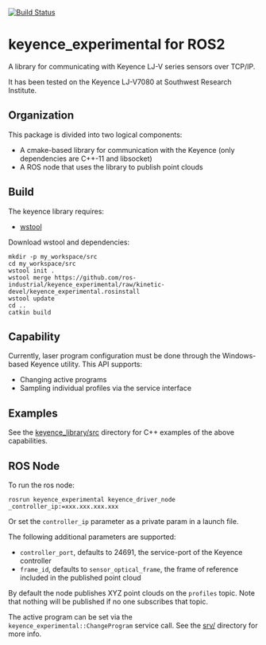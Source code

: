 [![Build Status](https://travis-ci.com/ros-industrial/keyence_experimental.svg?branch=kinetic-devel)](https://travis-ci.com/ros-industrial/keyence_experimental)

# keyence_experimental for ROS2
A library for communicating with Keyence LJ-V series sensors over TCP/IP. 

It has been tested on the Keyence LJ-V7080 at Southwest Research Institute.


## Organization
This package is divided into two logical components:
 - A cmake-based library for communication with the Keyence (only dependencies are C++-11 and libsocket)
 - A ROS node that uses the library to publish point clouds

## Build
The keyence library requires:
 - [wstool](http://wiki.ros.org/wstool)

Download wstool and dependencies:
```
mkdir -p my_workspace/src
cd my_workspace/src
wstool init .
wstool merge https://github.com/ros-industrial/keyence_experimental/raw/kinetic-devel/keyence_experimental.rosinstall
wstool update
cd ..
catkin build
```

## Capability
Currently, laser program configuration must be done through the Windows-based Keyence utility. This API supports:
  - Changing active programs
  - Sampling individual profiles via the service interface

## Examples

See the [keyence_library/src](keyence_library/src) directory for C++ examples of the above capabilities.

## ROS Node
To run the ros node:
```
rosrun keyence_experimental keyence_driver_node _controller_ip:=xxx.xxx.xxx.xxx
```

Or set the `controller_ip` parameter as a private param in a launch file.

The following additional parameters are supported:
  - `controller_port`, defaults to 24691, the service-port of the Keyence controller
  - `frame_id`, defaults to `sensor_optical_frame`, the frame of reference included in the published point cloud

By default the node publishes XYZ point clouds on the `profiles` topic. Note that nothing will be published if
no one subscribes that topic.

The active program can be set via the `keyence_experimental::ChangeProgram` service call. See the [srv/](srv/) directory for more info.
